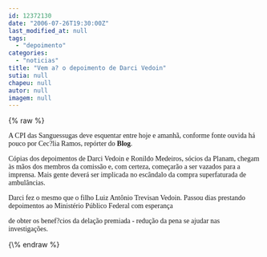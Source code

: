 ```yaml
---
id: 12372130
date: "2006-07-26T19:30:00Z"
last_modified_at: null
tags:
  - "depoimento"
categories:
  - "noticias"
title: "Vem a? o depoimento de Darci Vedoin"
sutia: null
chapeu: null
autor: null
imagem: null
---
```

{\% raw %}
<p><P><FONT face=Verdana>A CPI das Sanguessugas deve esquentar entre hoje e amanhã, conforme fonte ouvida há pouco por Cec?lia Ramos, repórter do <STRONG>Blog</STRONG>.</FONT></P></p>
<p><P><FONT face=Verdana>Cópias dos depoimentos de Darci Vedoin e Ronildo Medeiros, sócios da Planam, chegam às mãos dos membros da comissão e, com certeza, começarão a ser vazados para a imprensa. </FONT><FONT face=Verdana>Mais gente deverá ser implicada no escândalo da compra superfaturada de ambulâncias.</FONT></P></p>
<p><P><FONT face=Verdana>Darci fez o mesmo que o filho Luiz Antônio Trevisan Vedoin. Passou dias prestando depoimentos ao Ministério Público Federal com esperança</p>
<p> de obter os benef?cios da delação premiada - redução da pena se ajudar nas investigações.</FONT></P> </p>
{\% endraw %}